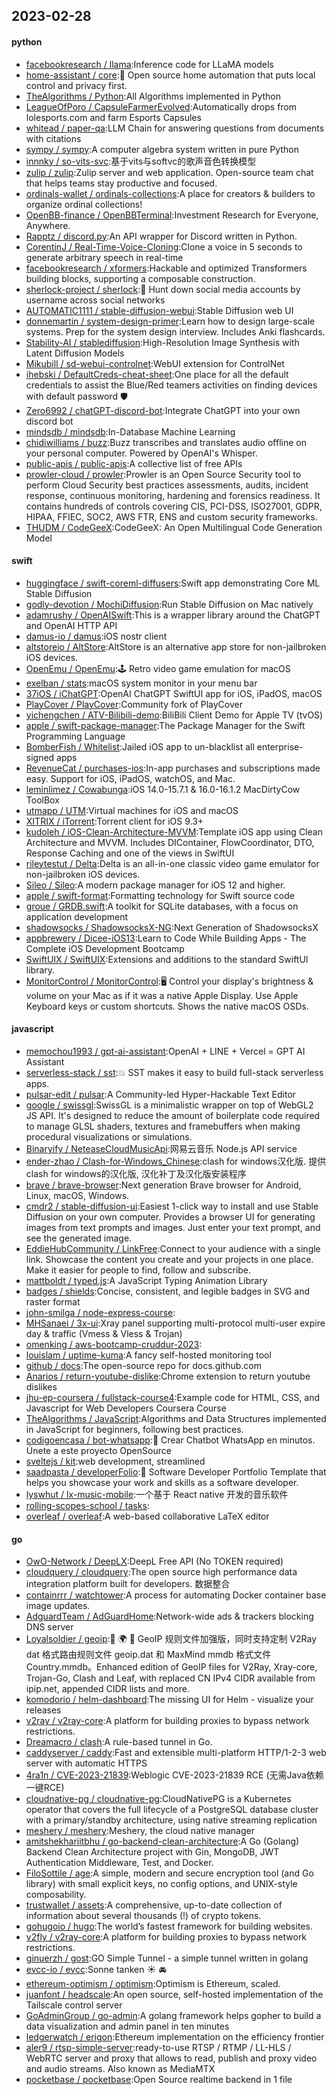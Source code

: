## 2023-02-28

#### python
* [facebookresearch / llama](https://github.com/facebookresearch/llama):Inference code for LLaMA models
* [home-assistant / core](https://github.com/home-assistant/core):🏡
Open source home automation that puts local control and privacy first.
* [TheAlgorithms / Python](https://github.com/TheAlgorithms/Python):All Algorithms implemented in Python
* [LeagueOfPoro / CapsuleFarmerEvolved](https://github.com/LeagueOfPoro/CapsuleFarmerEvolved):Automatically drops from lolesports.com and farm Esports Capsules
* [whitead / paper-qa](https://github.com/whitead/paper-qa):LLM Chain for answering questions from documents with citations
* [sympy / sympy](https://github.com/sympy/sympy):A computer algebra system written in pure Python
* [innnky / so-vits-svc](https://github.com/innnky/so-vits-svc):基于vits与softvc的歌声音色转换模型
* [zulip / zulip](https://github.com/zulip/zulip):Zulip server and web application. Open-source team chat that helps teams stay productive and focused.
* [ordinals-wallet / ordinals-collections](https://github.com/ordinals-wallet/ordinals-collections):A place for creators & builders to organize ordinal collections!
* [OpenBB-finance / OpenBBTerminal](https://github.com/OpenBB-finance/OpenBBTerminal):Investment Research for Everyone, Anywhere.
* [Rapptz / discord.py](https://github.com/Rapptz/discord.py):An API wrapper for Discord written in Python.
* [CorentinJ / Real-Time-Voice-Cloning](https://github.com/CorentinJ/Real-Time-Voice-Cloning):Clone a voice in 5 seconds to generate arbitrary speech in real-time
* [facebookresearch / xformers](https://github.com/facebookresearch/xformers):Hackable and optimized Transformers building blocks, supporting a composable construction.
* [sherlock-project / sherlock](https://github.com/sherlock-project/sherlock):🔎
Hunt down social media accounts by username across social networks
* [AUTOMATIC1111 / stable-diffusion-webui](https://github.com/AUTOMATIC1111/stable-diffusion-webui):Stable Diffusion web UI
* [donnemartin / system-design-primer](https://github.com/donnemartin/system-design-primer):Learn how to design large-scale systems. Prep for the system design interview. Includes Anki flashcards.
* [Stability-AI / stablediffusion](https://github.com/Stability-AI/stablediffusion):High-Resolution Image Synthesis with Latent Diffusion Models
* [Mikubill / sd-webui-controlnet](https://github.com/Mikubill/sd-webui-controlnet):WebUI extension for ControlNet
* [ihebski / DefaultCreds-cheat-sheet](https://github.com/ihebski/DefaultCreds-cheat-sheet):One place for all the default credentials to assist the Blue/Red teamers activities on finding devices with default password
🛡️
* [Zero6992 / chatGPT-discord-bot](https://github.com/Zero6992/chatGPT-discord-bot):Integrate ChatGPT into your own discord bot
* [mindsdb / mindsdb](https://github.com/mindsdb/mindsdb):In-Database Machine Learning
* [chidiwilliams / buzz](https://github.com/chidiwilliams/buzz):Buzz transcribes and translates audio offline on your personal computer. Powered by OpenAI's Whisper.
* [public-apis / public-apis](https://github.com/public-apis/public-apis):A collective list of free APIs
* [prowler-cloud / prowler](https://github.com/prowler-cloud/prowler):Prowler is an Open Source Security tool to perform Cloud Security best practices assessments, audits, incident response, continuous monitoring, hardening and forensics readiness. It contains hundreds of controls covering CIS, PCI-DSS, ISO27001, GDPR, HIPAA, FFIEC, SOC2, AWS FTR, ENS and custom security frameworks.
* [THUDM / CodeGeeX](https://github.com/THUDM/CodeGeeX):CodeGeeX: An Open Multilingual Code Generation Model

#### swift
* [huggingface / swift-coreml-diffusers](https://github.com/huggingface/swift-coreml-diffusers):Swift app demonstrating Core ML Stable Diffusion
* [godly-devotion / MochiDiffusion](https://github.com/godly-devotion/MochiDiffusion):Run Stable Diffusion on Mac natively
* [adamrushy / OpenAISwift](https://github.com/adamrushy/OpenAISwift):This is a wrapper library around the ChatGPT and OpenAI HTTP API
* [damus-io / damus](https://github.com/damus-io/damus):iOS nostr client
* [altstoreio / AltStore](https://github.com/altstoreio/AltStore):AltStore is an alternative app store for non-jailbroken iOS devices.
* [OpenEmu / OpenEmu](https://github.com/OpenEmu/OpenEmu):🕹
Retro video game emulation for macOS
* [exelban / stats](https://github.com/exelban/stats):macOS system monitor in your menu bar
* [37iOS / iChatGPT](https://github.com/37iOS/iChatGPT):OpenAI ChatGPT SwiftUI app for iOS, iPadOS, macOS
* [PlayCover / PlayCover](https://github.com/PlayCover/PlayCover):Community fork of PlayCover
* [yichengchen / ATV-Bilibili-demo](https://github.com/yichengchen/ATV-Bilibili-demo):BiliBili Client Demo for Apple TV (tvOS)
* [apple / swift-package-manager](https://github.com/apple/swift-package-manager):The Package Manager for the Swift Programming Language
* [BomberFish / Whitelist](https://github.com/BomberFish/Whitelist):Jailed iOS app to un-blacklist all enterprise-signed apps
* [RevenueCat / purchases-ios](https://github.com/RevenueCat/purchases-ios):In-app purchases and subscriptions made easy. Support for iOS, iPadOS, watchOS, and Mac.
* [leminlimez / Cowabunga](https://github.com/leminlimez/Cowabunga):iOS 14.0-15.7.1 & 16.0-16.1.2 MacDirtyCow ToolBox
* [utmapp / UTM](https://github.com/utmapp/UTM):Virtual machines for iOS and macOS
* [XITRIX / iTorrent](https://github.com/XITRIX/iTorrent):Torrent client for iOS 9.3+
* [kudoleh / iOS-Clean-Architecture-MVVM](https://github.com/kudoleh/iOS-Clean-Architecture-MVVM):Template iOS app using Clean Architecture and MVVM. Includes DIContainer, FlowCoordinator, DTO, Response Caching and one of the views in SwiftUI
* [rileytestut / Delta](https://github.com/rileytestut/Delta):Delta is an all-in-one classic video game emulator for non-jailbroken iOS devices.
* [Sileo / Sileo](https://github.com/Sileo/Sileo):A modern package manager for iOS 12 and higher.
* [apple / swift-format](https://github.com/apple/swift-format):Formatting technology for Swift source code
* [groue / GRDB.swift](https://github.com/groue/GRDB.swift):A toolkit for SQLite databases, with a focus on application development
* [shadowsocks / ShadowsocksX-NG](https://github.com/shadowsocks/ShadowsocksX-NG):Next Generation of ShadowsocksX
* [appbrewery / Dicee-iOS13](https://github.com/appbrewery/Dicee-iOS13):Learn to Code While Building Apps - The Complete iOS Development Bootcamp
* [SwiftUIX / SwiftUIX](https://github.com/SwiftUIX/SwiftUIX):Extensions and additions to the standard SwiftUI library.
* [MonitorControl / MonitorControl](https://github.com/MonitorControl/MonitorControl):🖥
Control your display's brightness & volume on your Mac as if it was a native Apple Display. Use Apple Keyboard keys or custom shortcuts. Shows the native macOS OSDs.

#### javascript
* [memochou1993 / gpt-ai-assistant](https://github.com/memochou1993/gpt-ai-assistant):OpenAI + LINE + Vercel = GPT AI Assistant
* [serverless-stack / sst](https://github.com/serverless-stack/sst):💥
SST makes it easy to build full-stack serverless apps.
* [pulsar-edit / pulsar](https://github.com/pulsar-edit/pulsar):A Community-led Hyper-Hackable Text Editor
* [google / swissgl](https://github.com/google/swissgl):SwissGL is a minimalistic wrapper on top of WebGL2 JS API. It's designed to reduce the amount of boilerplate code required to manage GLSL shaders, textures and framebuffers when making procedural visualizations or simulations.
* [Binaryify / NeteaseCloudMusicApi](https://github.com/Binaryify/NeteaseCloudMusicApi):网易云音乐 Node.js API service
* [ender-zhao / Clash-for-Windows_Chinese](https://github.com/ender-zhao/Clash-for-Windows_Chinese):clash for windows汉化版. 提供clash for windows的汉化版, 汉化补丁及汉化版安装程序
* [brave / brave-browser](https://github.com/brave/brave-browser):Next generation Brave browser for Android, Linux, macOS, Windows.
* [cmdr2 / stable-diffusion-ui](https://github.com/cmdr2/stable-diffusion-ui):Easiest 1-click way to install and use Stable Diffusion on your own computer. Provides a browser UI for generating images from text prompts and images. Just enter your text prompt, and see the generated image.
* [EddieHubCommunity / LinkFree](https://github.com/EddieHubCommunity/LinkFree):Connect to your audience with a single link. Showcase the content you create and your projects in one place. Make it easier for people to find, follow and subscribe.
* [mattboldt / typed.js](https://github.com/mattboldt/typed.js):A JavaScript Typing Animation Library
* [badges / shields](https://github.com/badges/shields):Concise, consistent, and legible badges in SVG and raster format
* [john-smilga / node-express-course](https://github.com/john-smilga/node-express-course):
* [MHSanaei / 3x-ui](https://github.com/MHSanaei/3x-ui):Xray panel supporting multi-protocol multi-user expire day & traffic (Vmess & Vless & Trojan)
* [omenking / aws-bootcamp-cruddur-2023](https://github.com/omenking/aws-bootcamp-cruddur-2023):
* [louislam / uptime-kuma](https://github.com/louislam/uptime-kuma):A fancy self-hosted monitoring tool
* [github / docs](https://github.com/github/docs):The open-source repo for docs.github.com
* [Anarios / return-youtube-dislike](https://github.com/Anarios/return-youtube-dislike):Chrome extension to return youtube dislikes
* [jhu-ep-coursera / fullstack-course4](https://github.com/jhu-ep-coursera/fullstack-course4):Example code for HTML, CSS, and Javascript for Web Developers Coursera Course
* [TheAlgorithms / JavaScript](https://github.com/TheAlgorithms/JavaScript):Algorithms and Data Structures implemented in JavaScript for beginners, following best practices.
* [codigoencasa / bot-whatsapp](https://github.com/codigoencasa/bot-whatsapp):🤖
Crear Chatbot WhatsApp en minutos. Únete a este proyecto OpenSource
* [sveltejs / kit](https://github.com/sveltejs/kit):web development, streamlined
* [saadpasta / developerFolio](https://github.com/saadpasta/developerFolio):🚀
Software Developer Portfolio Template that helps you showcase your work and skills as a software developer.
* [lyswhut / lx-music-mobile](https://github.com/lyswhut/lx-music-mobile):一个基于 React native 开发的音乐软件
* [rolling-scopes-school / tasks](https://github.com/rolling-scopes-school/tasks):
* [overleaf / overleaf](https://github.com/overleaf/overleaf):A web-based collaborative LaTeX editor

#### go
* [OwO-Network / DeepLX](https://github.com/OwO-Network/DeepLX):DeepL Free API (No TOKEN required)
* [cloudquery / cloudquery](https://github.com/cloudquery/cloudquery):The open source high performance data integration platform built for developers. 数据整合
* [containrrr / watchtower](https://github.com/containrrr/watchtower):A process for automating Docker container base image updates.
* [AdguardTeam / AdGuardHome](https://github.com/AdguardTeam/AdGuardHome):Network-wide ads & trackers blocking DNS server
* [Loyalsoldier / geoip](https://github.com/Loyalsoldier/geoip):🌚
🌍
🌝
GeoIP 规则文件加强版，同时支持定制 V2Ray dat 格式路由规则文件 geoip.dat 和 MaxMind mmdb 格式文件 Country.mmdb。Enhanced edition of GeoIP files for V2Ray, Xray-core, Trojan-Go, Clash and Leaf, with replaced CN IPv4 CIDR available from ipip.net, appended CIDR lists and more.
* [komodorio / helm-dashboard](https://github.com/komodorio/helm-dashboard):The missing UI for Helm - visualize your releases
* [v2ray / v2ray-core](https://github.com/v2ray/v2ray-core):A platform for building proxies to bypass network restrictions.
* [Dreamacro / clash](https://github.com/Dreamacro/clash):A rule-based tunnel in Go.
* [caddyserver / caddy](https://github.com/caddyserver/caddy):Fast and extensible multi-platform HTTP/1-2-3 web server with automatic HTTPS
* [4ra1n / CVE-2023-21839](https://github.com/4ra1n/CVE-2023-21839):Weblogic CVE-2023-21839 RCE (无需Java依赖一键RCE)
* [cloudnative-pg / cloudnative-pg](https://github.com/cloudnative-pg/cloudnative-pg):CloudNativePG is a Kubernetes operator that covers the full lifecycle of a PostgreSQL database cluster with a primary/standby architecture, using native streaming replication
* [meshery / meshery](https://github.com/meshery/meshery):Meshery, the cloud native manager
* [amitshekhariitbhu / go-backend-clean-architecture](https://github.com/amitshekhariitbhu/go-backend-clean-architecture):A Go (Golang) Backend Clean Architecture project with Gin, MongoDB, JWT Authentication Middleware, Test, and Docker.
* [FiloSottile / age](https://github.com/FiloSottile/age):A simple, modern and secure encryption tool (and Go library) with small explicit keys, no config options, and UNIX-style composability.
* [trustwallet / assets](https://github.com/trustwallet/assets):A comprehensive, up-to-date collection of information about several thousands (!) of crypto tokens.
* [gohugoio / hugo](https://github.com/gohugoio/hugo):The world’s fastest framework for building websites.
* [v2fly / v2ray-core](https://github.com/v2fly/v2ray-core):A platform for building proxies to bypass network restrictions.
* [ginuerzh / gost](https://github.com/ginuerzh/gost):GO Simple Tunnel - a simple tunnel written in golang
* [evcc-io / evcc](https://github.com/evcc-io/evcc):Sonne tanken
☀️
🚘
* [ethereum-optimism / optimism](https://github.com/ethereum-optimism/optimism):Optimism is Ethereum, scaled.
* [juanfont / headscale](https://github.com/juanfont/headscale):An open source, self-hosted implementation of the Tailscale control server
* [GoAdminGroup / go-admin](https://github.com/GoAdminGroup/go-admin):A golang framework helps gopher to build a data visualization and admin panel in ten minutes
* [ledgerwatch / erigon](https://github.com/ledgerwatch/erigon):Ethereum implementation on the efficiency frontier
* [aler9 / rtsp-simple-server](https://github.com/aler9/rtsp-simple-server):ready-to-use RTSP / RTMP / LL-HLS / WebRTC server and proxy that allows to read, publish and proxy video and audio streams. Also known as MediaMTX
* [pocketbase / pocketbase](https://github.com/pocketbase/pocketbase):Open Source realtime backend in 1 file
